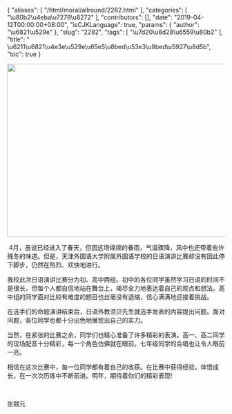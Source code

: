{
    "aliases": [
        "/html/moral/allround/2282.html"
    ],
    "categories": [
        "\u80b2\u4eba\u7279\u8272"
    ],
    "contributors": [],
    "date": "2019-04-12T00:00:00+08:00",
    "isCJKLanguage": true,
    "params": {
        "author": "\u6821\u529e"
    },
    "slug": "2282",
    "tags": [
        "\u7d20\u8d28\u6559\u80b2"
    ],
    "title": " \u6211\u6821\u4e3e\u529e\u65e5\u8bed\u53e3\u8bed\u5927\u8d5b",
    "toc": true
}


<img
    src="https://cdn.tfls.online/mirror/full/1ac5867748ceb2f2061226435c1a05f02a9ba1ff.jpg"
    style="display:block;margin-left:auto;margin-right:auto;"
    decoding="async"
    fetchpriority="auto"
    loading="lazy"
    height="400"
    width="600"
/>







 4月，虽说已经进入了春天，但因这场绵绵的春雨，气温骤降，风中也还带着些许残冬的味道。但是，天津外国语大学附属外国语学校的日语演讲比赛却没有因此停下脚步，仍然在热烈、欢快地进行。




我校此次日语演讲比赛分为初、高中两组。初中的各位同学虽然学习日语的时间不是很长，但每个人都自信地站在舞台上，竭尽全力地表达着自己的观点和想法。高中组的同学面对比较有难度的题目也丝毫没有退缩，信心满满地迎接着挑战。




在选手们的命题演讲结束后，日语外教须贝先生就选手发表的内容提出问题。面对问题，各位同学也都十分出色地展现出自己的实力。




当然，在紧张的比赛之余，同学们也精心准备了许多精彩的表演。高一、高二同学的现场配音十分精彩，每一个角色仿佛就在眼前。七年级同学的合唱也让令人眼前一亮。




相信在这次比赛中，每一位同学都有着自己的收获。在比赛中获得经验，体悟成长，在一次次历练中不断前进。明年，期待着你们的精彩表现!




    




张競元




 



